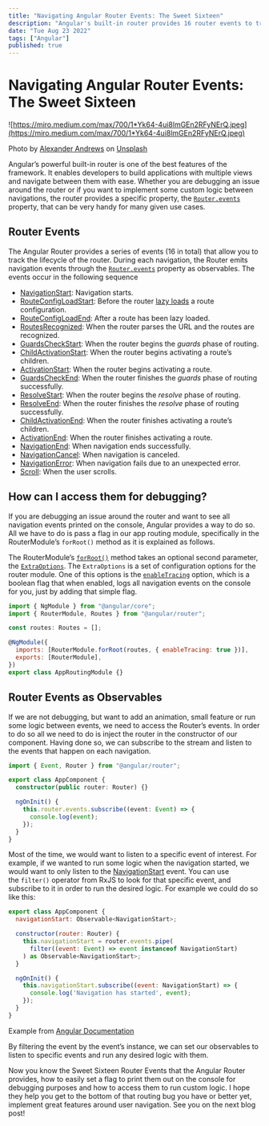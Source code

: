 ```yaml
---
title: "Navigating Angular Router Events: The Sweet Sixteen"
description: "Angular's built-in router provides 16 router events to track its lifecycle"
date: "Tue Aug 23 2022"
tags: ["Angular"]
published: true
---
```


# Navigating Angular Router Events: The Sweet Sixteen

![https://miro.medium.com/max/700/1*Yk64-4ui8lmGEn2RFyNErQ.jpeg](https://miro.medium.com/max/700/1*Yk64-4ui8lmGEn2RFyNErQ.jpeg)

<span>Photo by [Alexander Andrews](https://unsplash.com/@alex_andrews) on [Unsplash](https://unsplash.com/)</span>

Angular’s powerful built-in router is one of the best features of the framework. It enables developers to build applications with multiple views and navigate between them with ease. Whether you are debugging an issue around the router or if you want to implement some custom logic between navigations, the router provides a specific property, the <a href="https://angular.io/api/router/Router#events">`Router.events`</a> property, that can be very handy for many given use cases.

## Router Events

The Angular Router provides a series of events (16 in total) that allow you to track the lifecycle of the router. During each navigation, the Router emits navigation events through the <a href="https://angular.io/api/router/Router#events">`Router.events`</a> property as observables. The events occur in the following sequence

- [NavigationStart](https://angular.io/api/router/NavigationStart): Navigation starts.
- [RouteConfigLoadStart](https://angular.io/api/router/RouteConfigLoadStart): Before the router [lazy loads](https://angular.io/guide/router#lazy-loading) a route configuration.
- [RouteConfigLoadEnd](https://angular.io/api/router/RouteConfigLoadEnd): After a route has been lazy loaded.
- [RoutesRecognized](https://angular.io/api/router/RoutesRecognized): When the router parses the URL and the routes are recognized.
- [GuardsCheckStart](https://angular.io/api/router/GuardsCheckStart): When the router begins the *guards* phase of routing.
- [ChildActivationStart](https://angular.io/api/router/ChildActivationStart): When the router begins activating a route’s children.
- [ActivationStart](https://angular.io/api/router/ActivationStart): When the router begins activating a route.
- [GuardsCheckEnd](https://angular.io/api/router/GuardsCheckEnd): When the router finishes the *guards* phase of routing successfully.
- [ResolveStart](https://angular.io/api/router/ResolveStart): When the router begins the *resolve* phase of routing.
- [ResolveEnd](https://angular.io/api/router/ResolveEnd): When the router finishes the *resolve* phase of routing successfully.
- [ChildActivationEnd](https://angular.io/api/router/ChildActivationEnd): When the router finishes activating a route’s children.
- [ActivationEnd](https://angular.io/api/router/ActivationEnd): When the router finishes activating a route.
- [NavigationEnd](https://angular.io/api/router/NavigationEnd): When navigation ends successfully.
- [NavigationCancel](https://angular.io/api/router/NavigationCancel): When navigation is canceled.
- [NavigationError](https://angular.io/api/router/NavigationError): When navigation fails due to an unexpected error.
- [Scroll](https://angular.io/api/router/Scroll): When the user scrolls.

## **How can I access them for debugging?**

If you are debugging an issue around the router and want to see all navigation events printed on the console, Angular provides a way to do so. All we have to do is pass a flag in our app routing module, specifically in the RouterModule’s `forRoot()` method as it is explained as follows.

The RouterModule’s <a href="https://angular.io/api/router/RouterModule#forroot">`forRoot()`</a> method takes an optional second parameter, the <a href="https://angular.io/api/router/ExtraOptions">`ExtraOptions`</a>. The `ExtraOptions` is a set of configuration options for the router module. One of this options is the <a href="https://angular.io/api/router/ExtraOptions#enableTracing">`enableTracing`</a> option, which is a boolean flag that when enabled, logs all navigation events on the console for you, just by adding that simple flag.

```javascript
import { NgModule } from "@angular/core";
import { RouterModule, Routes } from "@angular/router";

const routes: Routes = [];

@NgModule({
  imports: [RouterModule.forRoot(routes, { enableTracing: true })],
  exports: [RouterModule],
})
export class AppRoutingModule {}
```

## Router Events as Observables

If we are not debugging, but want to add an animation, small feature or run some logic between events, we need to access the Router’s events. In order to do so all we need to do is inject the router in the constructor of our component. Having done so, we can subscribe to the stream and listen to the events that happen on each navigation.

```typescript
import { Event, Router } from "@angular/router";

export class AppComponent {
  constructor(public router: Router) {}

  ngOnInit() {
    this.router.events.subscribe((event: Event) => {
      console.log(event);
    });
  }
}
```

Most of the time, we would want to listen to a specific event of interest. For example, if we wanted to run some logic when the navigation started, we would want to only listen to the [NavigationStart](https://angular.io/api/router/NavigationStart) event. You can use the `filter()` operator from RxJS to look for that specific event, and subscribe to it in order to run the desired logic. For example we could do so like this:

```javascript
export class AppComponent {
  navigationStart: Observable<NavigationStart>;

  constructor(router: Router) {
    this.navigationStart = router.events.pipe(
      filter((event: Event) => event instanceof NavigationStart)
    ) as Observable<NavigationStart>;
  }

  ngOnInit() {
    this.navigationStart.subscribe((event: NavigationStart) => {
      console.log('Navigation has started', event);
    });
  }
}
```

<span>Example from [Angular Documentation](https://angular.io/guide/observables-in-angular#router)</span>

By filtering the event by the event’s instance, we can set our observables to listen to specific events and run any desired logic with them.

Now you know the Sweet Sixteen Router Events that the Angular Router provides, how to easily set a flag to print them out on the console for debugging purposes and how to access them to run custom logic. I hope they help you get to the bottom of that routing bug you have or better yet, implement great features around user navigation. See you on the next blog post!

